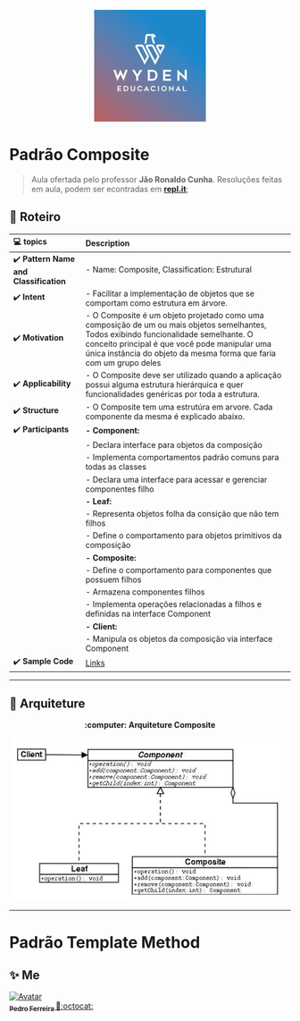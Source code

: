 <p align="center">
  <img alt="Wyden" src="https://github.com/PF-Henrique/Programacao-Avancada/blob/master/.docs/0.jpg" width="200px"/>
<p>


# Padrão Composite

> Aula ofertada pelo professor **Jão Ronaldo Cunha**. Resoluções feitas em aula, podem ser econtradas em **[repl.it](https://repl.it/@JoaoRonaldo/)**;  

## :memo: **Roteiro**

<div align="center">

|     :computer: topics                                   |     Description    |
|      :---                                               |      :---         |
| :heavy_check_mark: **Pattern Name and Classification**  | - Name: Composite, Classification: Estrutural|
| :heavy_check_mark: **Intent**                           |- Facilitar a implementação de objetos que se comportam como estrutura em  árvore.  |
| :heavy_check_mark: **Motivation**                       |- O Composite é um objeto projetado como uma composição de um ou mais objetos semelhantes, Todos exibindo funcionalidade semelhante. O conceito principal é que você pode manipular uma única instância do objeto da mesma forma que faria com um grupo deles|
| :heavy_check_mark: **Applicability**                    | - O Composite deve ser utilizado quando a aplicação possui alguma estrutura hierárquica e quer funcionalidades genéricas por toda a estrutura.|
| :heavy_check_mark: **Structure**                        | - O Composite tem uma estrutúra em arvore. Cada componente da mesma é explicado abaixo. |
|:heavy_check_mark:   **Participants**                     |**- Component:**
||- Declara interface para objetos da composição 
||- Implementa comportamentos padrão comuns para todas as classes 
||- Declara uma interface para acessar e gerenciar componentes filho|
||**- Leaf:**
||- Representa objetos folha da consição que não tem filhos
||- Define o comportamento para objetos primitivos da composição
||**- Composite:**
||- Define o comportamento para componentes que possuem filhos
||- Armazena componentes filhos
||- Implementa operações relacionadas a filhos e definidas na interface Component
||**- Client:**
||- Manipula os objetos da composição via interface Component
|:heavy_check_mark: **Sample Code**                     |[Links](https://github.com/PF-Henrique/Programacao-Avancada/tree/master/Composite)|
</div>

---

## :movie_camera: **Arquiteture**

<p align="center"><b> :computer: Arquiteture Composite </b>

<p align="center">
  <kbd><img alt="Dino Game" src="https://github.com/PF-Henrique/Programacao-Avancada/blob/master/.docs/composite.jpg"/></kbd>
<p>

---

 # Padrão Template Method
 
## ✨ Me

<a href="https:https://github.com/PF-Henrique/">
  <img src="https://avatars1.githubusercontent.com/u/48561196?s=460&u=5b39cdc8c6d447868ca0caac900f1ee7a1793962&v=4" width= "50px;" height= "50px;" alt="Avatar"/>
  <br />
 <sub>
  <b>
    Pedro Ferreira
  </b>
</sub>
</a> 
<a href="<a href="https:https://github.com/PF-Henrique/" title="ProductHunt">🚀:octocat:</a>
<br />
